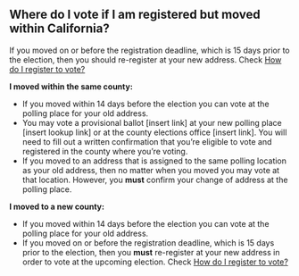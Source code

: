 ## Where do I vote if I am registered but moved within California?  

If you moved on or before the registration deadline, which is 15 days prior to the election, then you should re-register at your new address. Check [How do I register to vote?](#item-how-do-i-register-to-vote)  

**I moved within the same county:**  
- If you moved within 14 days before the election you can vote at the polling place for your old address.
- You may vote a provisional ballot [insert link] at your new polling place [insert lookup link] or at the county elections office [insert link].
You will need to fill out a written confirmation that you’re eligible to vote and registered in the county where you’re voting.
- If you moved to an address that is assigned to the same polling location as your old address, then no matter when you moved you may vote at that location. However, you **must** confirm your change of address at the polling place. 

**I moved to a new county:**  
- If you moved within 14 days before the election you can vote at the polling place for your old address.
- If you moved on or before the registration deadline, which is 15 days prior to the election, then you **must** re-register at your new address in order to vote at the upcoming election. Check [How do I register to vote?](#item-how-do-i-register-to-vote)




